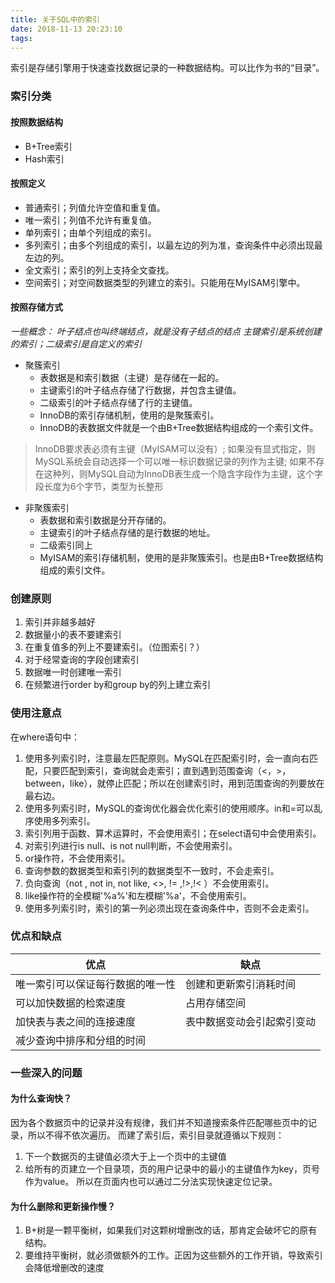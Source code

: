 ```yaml
---
title: 关于SQL中的索引
date: 2018-11-13 20:23:10
tags:
---
```


索引是存储引擎用于快速查找数据记录的一种数据结构。可以比作为书的“目录”。

<!-- more -->

### 索引分类

#### 按照数据结构

- B+Tree索引
- Hash索引

#### 按照定义

- 普通索引；列值允许空值和重复值。
- 唯一索引；列值不允许有重复值。
- 单列索引；由单个列组成的索引。
- 多列索引；由多个列组成的索引，以最左边的列为准，查询条件中必须出现最左边的列。
- 全文索引；索引的列上支持全文查找。
- 空间索引；对空间数据类型的列建立的索引。只能用在MyISAM引擎中。

#### 按照存储方式

*一些概念：*
*叶子结点也叫终端结点，就是没有子结点的结点*
*主键索引是系统创建的索引；二级索引是自定义的索引*

- 聚簇索引
	- 表数据是和索引数据（主键）是存储在一起的。
	- 主键索引的叶子结点存储了行数据，并包含主键值。
	- 二级索引的叶子结点存储了行的主键值。
	- InnoDB的索引存储机制，使用的是聚簇索引。
	- InnoDB的表数据文件就是一个由B+Tree数据结构组成的一个索引文件。

> InnoDB要求表必须有主键（MyISAM可以没有）;
> 如果没有显式指定，则MySQL系统会自动选择一个可以唯一标识数据记录的列作为主键;
> 如果不存在这种列，则MySQL自动为InnoDB表生成一个隐含字段作为主键，这个字段长度为6个字节，类型为长整形

- 非聚簇索引
	- 表数据和索引数据是分开存储的。
	- 主键索引的叶子结点存储的是行数据的地址。
	- 二级索引同上
	- MyISAM的索引存储机制，使用的是非聚簇索引。也是由B+Tree数据结构组成的索引文件。
### 创建原则

1. 索引并非越多越好
2. 数据量小的表不要建索引
3. 在重复值多的列上不要建索引。（位图索引？）
4. 对于经常查询的字段创建索引
5. 数据唯一时创建唯一索引
6. 在频繁进行order by和group by的列上建立索引

### 使用注意点

在where语句中：
1. 使用多列索引时，注意最左匹配原则。MySQL在匹配索引时，会一直向右匹配，只要匹配到索引，查询就会走索引；直到遇到范围查询（<，>，between，like），就停止匹配；所以在创建索引时，用到范围查询的列要放在最右边。
2. 使用多列索引时，MySQL的查询优化器会优化索引的使用顺序。in和=可以乱序使用多列索引。
3. 索引列用于函数、算术运算时，不会使用索引；在select语句中会使用索引。
4. 对索引列进行is null、is not null判断，不会使用索引。
5. or操作符，不会使用索引。
6. 查询参数的数据类型和索引列的数据类型不一致时，不会走索引。
7. 负向查询（not , not in, not like, <>, != ,!>,!< ）不会使用索引。
8. like操作符的全模糊'%a%'和左模糊'%a'，不会使用索引。
9. 使用多列索引时，索引的第一列必须出现在查询条件中，否则不会走索引。

### 优点和缺点

优点 | 缺点
-----|-----
唯一索引可以保证每行数据的唯一性 | 创建和更新索引消耗时间
可以加快数据的检索速度 | 占用存储空间
加快表与表之间的连接速度 | 表中数据变动会引起索引变动
减少查询中排序和分组的时间 | 

### 一些深入的问题

#### 为什么查询快？
因为各个数据页中的记录并没有规律，我们并不知道搜索条件匹配哪些页中的记录，所以不得不依次遍历。
而建了索引后，索引目录就遵循以下规则：
1. 下一个数据页的主键值必须大于上一个页中的主键值
2. 给所有的页建立一个目录项，页的用户记录中的最小的主键值作为key，页号作为value。
所以在页面内也可以通过二分法实现快速定位记录。

#### 为什么删除和更新操作慢？
1. B+树是一颗平衡树，如果我们对这颗树增删改的话，那肯定会破坏它的原有结构。
2. 要维持平衡树，就必须做额外的工作。正因为这些额外的工作开销，导致索引会降低增删改的速度